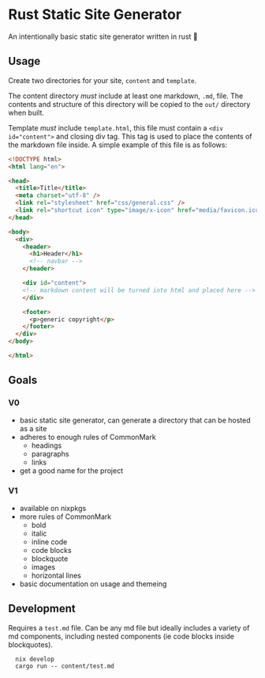 # Rust Static Site Generator

An intentionally basic static site generator written in rust 🦀  

## Usage

Create two directories for your site, `content` and `template`.

The content directory _must_ include at least one markdown, `.md`, file. The contents and structure of this directory will be copied to the `out/` directory when built.

Template _must_ include `template.html`, this file must contain a `<div id="content">` and closing div tag. This tag is used to place the contents of the markdown file inside. A simple example of this file is as follows:

```html
<!DOCTYPE html>
<html lang="en">

<head>
  <title>Title</title>
  <meta charset="utf-8" />
  <link rel="stylesheet" href="css/general.css" />
  <link rel="shortcut icon" type="image/x-icon" href="media/favicon.ico">
</head>

<body>
  <div>
    <header>
      <h1>Header</h1>
      <!-- navbar -->
    </header>

    <div id="content">
    <!-- markdown content will be turned into html and placed here -->
    </div>

    <footer>
      <p>generic copyright</p>
    </footer>
  </div>
</body>

</html>
```

## Goals

### V0

- basic static site generator, can generate a directory that can be hosted as a site
- adheres to enough rules of CommonMark
  - headings
  - paragraphs
  - links
- get a good name for the project

### V1

- available on nixpkgs
- more rules of CommonMark
  - bold
  - italic
  - inline code
  - code blocks
  - blockquote
  - images
  - horizontal lines
- basic documentation on usage and themeing

## Development

Requires a `test.md` file. Can be any md file but ideally includes a variety of md components, including nested components (ie code blocks inside blockquotes).

```
  nix develop
  cargo run -- content/test.md
```

